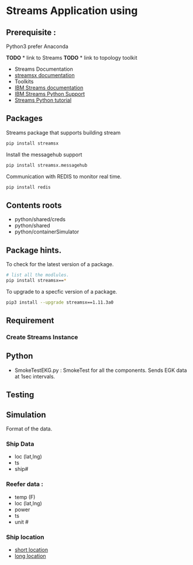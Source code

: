 # Streams Application using 

## Prerequisite : 
Python3 prefer Anaconda 

 **TODO** * link to Streams
 **TODO** * link to topology toolkit
 - Streams Documentation
 - [streamsx documentation](https://pypi.org/search/?q=streamsx)
 - Toolkits 
 - [IBM Streams documentation](http://ibmstreams.github.io/streamsx.documentation/) 
 - [IBM Streams Python Support](https://streamsxtopology.readthedocs.io/en/latest/index.html)
 - [Streams Python tutorial](https://developer.ibm.com/courses/all/streaming-analytics-basics-python-developers/) 
 
 
## Packages   

Streams package that supports building stream 
```bash
pip install streamsx
```
Install the messagehub support
```bash
pip install streamsx.messagehub
```
Communication with REDIS to monitor real time.
```bash
pip install redis 
```
 ## Contents roots
 - python/shared/creds
 - python/shared
 - python/containerSimulator
 

## Package hints.
To check for the latest version of a package. 
```bash
# list all the modlules.
pip install streamsx==*
```

To upgrade to a specfic version of a package. 
```bash
pip3 install --upgrade streamsx==1.11.3a0
```


## Requirement


### Create Streams Instance

## Python
- SmokeTestEKG.py : SmokeTest for all the components. Sends EGK data at 1sec intervals. 
 
## Testing 

## Simulation 
Format of the data.
### Ship Data
- loc (lat,lng)
- ts 
- ship# 

### Reefer data : 
- temp (F)
- loc (lat,lng)
- power 
- ts 
- unit #

### Ship location
- [short location ](https://www.navcen.uscg.gov/?pageName=AISMessagesA)
- [long location ](https://www.navcen.uscg.gov/?pageName=AISMessage27)


### 